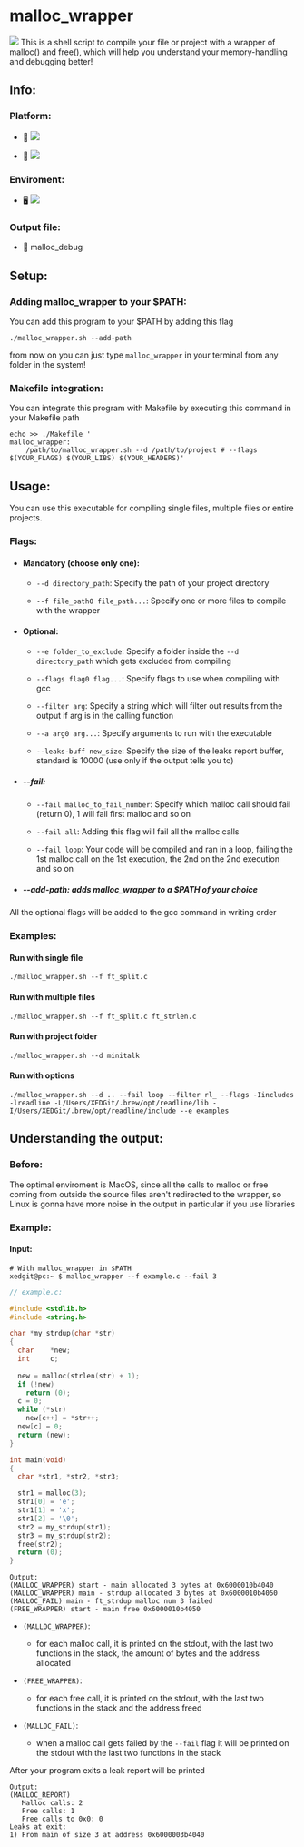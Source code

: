 # malloc_wrapper
<img src="https://img.shields.io/badge/Tools-debug-blueviolet" />
This is a shell script to compile your file or project with a wrapper of malloc() and free(), which will help you understand your memory-handling and debugging better!

## Info:

### Platform:

  - 🍏 <img src="https://img.shields.io/badge/MacOs-working-brightgreen" />


  - 🐧 <img src="https://img.shields.io/badge/Linux-working-brightgreen" />

### Enviroment:

  - 🖥️ <img src="https://img.shields.io/badge/C-gcc-blueviolet" />

### Output file:

  - 📄 malloc_debug


## Setup:

### Adding malloc_wrapper to your $PATH:
You can add this program to your $PATH by adding this flag

```console
./malloc_wrapper.sh --add-path
```
from now on you can just type `malloc_wrapper` in your terminal from any folder in the system!
 
### Makefile integration:
You can integrate this program with Makefile by executing this command in your Makefile path

```shell
echo >> ./Makefile '
malloc_wrapper:
    /path/to/malloc_wrapper.sh --d /path/to/project # --flags $(YOUR_FLAGS) $(YOUR_LIBS) $(YOUR_HEADERS)'
```

## Usage:

You can use this executable for compiling single files, multiple files or entire projects.

### Flags:

 - #### Mandatory (choose only one):

   * `--d directory_path`: Specify the path of your project directory

   * `--f file_path0 file_path...`: Specify one or more files to compile with the wrapper
   
 - #### Optional:

   - `--e folder_to_exclude`: Specify a folder inside the `--d directory_path` which gets excluded from compiling

   - `--flags flag0 flag...`: Specify flags to use when compiling with gcc

   - `--filter arg`: Specify a string which will filter out results from the output if arg is in the calling function
   
   - `--a arg0 arg...`: Specify arguments to run with the executable

   - `--leaks-buff new_size`: Specify the size of the leaks report buffer, standard is 10000 (use only if the output tells you to)

 - ##### --fail:

   - `--fail malloc_to_fail_number`: Specify which malloc call should fail (return 0), 1 will fail first malloc and so on

   - `--fail all`: Adding this flag will fail all the malloc calls

   - `--fail loop`: Your code will be compiled and ran in a loop, failing the 1st malloc call on the 1st execution, the 2nd on the 2nd execution and so on
 
 - ##### --add-path: adds malloc_wrapper to a $PATH of your choice

   
 All the optional flags will be added to the gcc command in writing order

### Examples:

#### Run with single file

    ./malloc_wrapper.sh --f ft_split.c
   
#### Run with multiple files

    ./malloc_wrapper.sh --f ft_split.c ft_strlen.c

#### Run with project folder

    ./malloc_wrapper.sh --d minitalk

#### Run with options

    ./malloc_wrapper.sh --d .. --fail loop --filter rl_ --flags -Iincludes -lreadline -L/Users/XEDGit/.brew/opt/readline/lib -I/Users/XEDGit/.brew/opt/readline/include --e examples 

## Understanding the output:

### Before:

The optimal enviroment is MacOS, since all the calls to malloc or free coming from outside the source files aren't redirected to the wrapper, so Linux is gonna have more noise in the output in particular if you use libraries

### Example:

#### Input:

```console
# With malloc_wrapper in $PATH
xedgit@pc:~ $ malloc_wrapper --f example.c --fail 3
```

```c
// example.c:

#include <stdlib.h>
#include <string.h>

char *my_strdup(char *str)
{
  char    *new;
  int     c;
  
  new = malloc(strlen(str) + 1);
  if (!new)
    return (0);
  c = 0;
  while (*str)
    new[c++] = *str++;
  new[c] = 0;
  return (new);
}

int main(void)
{
  char *str1, *str2, *str3;

  str1 = malloc(3);
  str1[0] = 'e';
  str1[1] = 'x';
  str1[2] = '\0';
  str2 = my_strdup(str1);
  str3 = my_strdup(str2);
  free(str2);
  return (0);
}
```

    Output:
    (MALLOC_WRAPPER) start - main allocated 3 bytes at 0x6000010b4040
    (MALLOC_WRAPPER) main - strdup allocated 3 bytes at 0x6000010b4050
    (MALLOC_FAIL) main - ft_strdup malloc num 3 failed
    (FREE_WRAPPER) start - main free 0x6000010b4050

 - `(MALLOC_WRAPPER)`:
    - for each malloc call, it is printed on the stdout, with the last two functions in the stack, the amount of bytes and the address allocated
   
 - `(FREE_WRAPPER)`:
    - for each free call, it is printed on the stdout, with the last two functions in the stack and the address freed

 - `(MALLOC_FAIL)`:
    - when a malloc call gets failed by the `--fail` flag it will be printed on the stdout with the last two functions in the stack

After your program exits a leak report will be printed

    Output:
    (MALLOC_REPORT)
       Malloc calls: 2
       Free calls: 1
       Free calls to 0x0: 0
    Leaks at exit:
    1) From main of size 3 at address 0x6000003b4040
